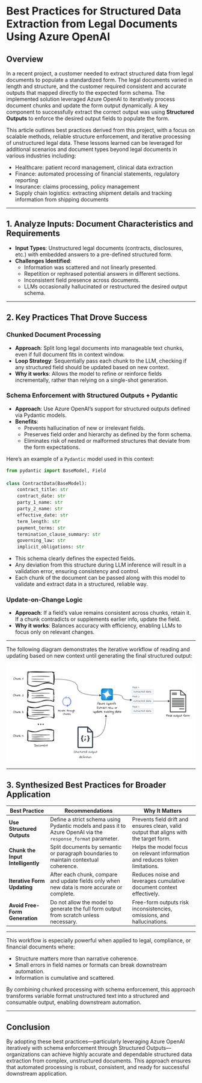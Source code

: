 # Best Practices for Structured Data Extraction from Legal Documents Using Azure OpenAI

## Overview

In a recent project, a customer needed to extract structured data from legal documents to populate a standardized form. The legal documents varied in length and structure, and the customer required consistent and accurate outputs that mapped directly to the expected form schema. The implemented solution leveraged Azure OpenAI to iteratively process document chunks and update the form output dynamically. A key component to successfully extract the correct output was using **Structured Outputs** to enforce the desired output fields to populate the form.

This article outlines best practices derived from this project, with a focus on scalable methods, reliable structure enforcement, and iterative processing of unstructured legal data.  These lessons learned can be leveraged for additional scenarios and document types beyond legal documents in various industries including:

- Healthcare: patient record management, clinical data extraction
- Finance: automated processing of financial statements, regulatory reporting
- Insurance: claims processing, policy management
- Supply chain logistics: extracting shipment details and tracking information from shipping documents

---

## 1. Analyze Inputs: Document Characteristics and Requirements

- **Input Types**: Unstructured legal documents (contracts, disclosures, etc.) with embedded answers to a pre-defined structured form.
- **Challenges Identified**:
  - Information was scattered and not linearly presented.
  - Repetition or rephrased potential answers in different sections.
  - Inconsistent field presence across documents.
  - LLMs occasionally hallucinated or restructured the desired output schema.

---

## 2. Key Practices That Drove Success

### Chunked Document Processing

- **Approach**: Split long legal documents into manageable text chunks, even if full document fits in context window.
- **Loop Strategy**: Sequentially pass each chunk to the LLM, checking if any structured field should be updated based on new context.
- **Why it works**: Allows the model to refine or reinforce fields incrementally, rather than relying on a single-shot generation.

### Schema Enforcement with Structured Outputs + Pydantic

- **Approach**: Use Azure OpenAI’s support for structured outputs defined via Pydantic models.
- **Benefits**:
  - Prevents hallucination of new or irrelevant fields.
  - Preserves field order and hierarchy as defined by the form schema.
  - Eliminates risk of nested or malformed structures that deviate from the form expectations.

Here’s an example of a `Pydantic` model used in this context:

```python
from pydantic import BaseModel, Field

class ContractData(BaseModel):
    contract_title: str 
    contract_date: str 
    party_1_name: str 
    party_2_name: str 
    effective_date: str 
    term_length: str 
    payment_terms: str 
    termination_clause_summary: str
    governing_law: str 
    implicit_obligations: str
```
- This schema clearly defines the expected fields.
- Any deviation from this structure during LLM inference will result in a validation error, ensuring consistency and control.
- Each chunk of the document can be passed along with this model to validate and extract data in a structured, reliable way.

### Update-on-Change Logic

- **Approach**: If a field’s value remains consistent across chunks, retain it. If a chunk contradicts or supplements earlier info, update the field.
- **Why it works**: Balances accuracy with efficiency, enabling LLMs to focus only on relevant changes.

---
The following diagram demonstrates the iterative workflow of reading and updating based on new context until generating the final structured output:

![Structured data extraction](/assets/structured_data_extraction.png)

---

## 3. Synthesized Best Practices for Broader Application

| **Best Practice**                        | **Recommendations**                                                                 | **Why It Matters**                                                                 |
|------------------------------------|----------------------------------------------------------------------------------------------|-------------------------------------------------------------------------------------|
| **Use Structured Outputs** | Define a strict schema using Pydantic models and pass it to Azure OpenAI via the `response_format` parameter. | Prevents field drift and ensures clean, valid output that aligns with the target form. |
| **Chunk the Input Intelligently**   | Split documents by semantic or paragraph boundaries to maintain contextual coherence.        | Helps the model focus on relevant information and reduces token limitations.         |
| **Iterative Form Updating**         | After each chunk, compare and update fields only when new data is more accurate or complete. | Reduces noise and leverages cumulative document context effectively.                 |
| **Avoid Free-Form Generation**      | Do not allow the model to generate the full form output from scratch unless necessary.       | Free-form outputs risk inconsistencies, omissions, and hallucinations.               |

---

This workflow is especially powerful when applied to legal, compliance, or financial documents where:

- Structure matters more than narrative coherence.
- Small errors in field names or formats can break downstream automation.
- Information is cumulative and scattered.

By combining chunked processing with schema enforcement, this approach transforms variable format unstructured text into a structured and consumable output, enabling downstream automation.

---

## Conclusion

By adopting these best practices—particularly leveraging Azure OpenAI iteratively with schema enforcement through Structured Outputs—organizations can achieve highly accurate and dependable structured data extraction from complex, unstructured documents. This approach ensures that automated processing is robust, consistent, and ready for successful downstream application.